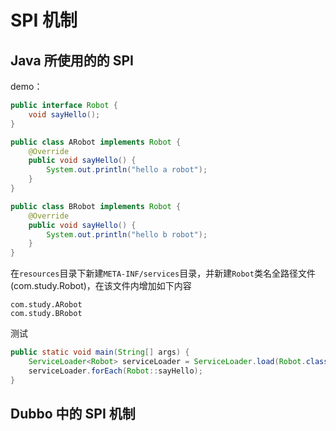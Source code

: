 # SPI 机制
## Java 所使用的的 SPI 

demo：

```java
public interface Robot {
    void sayHello();
}

public class ARobot implements Robot {
    @Override
    public void sayHello() {
        System.out.println("hello a robot");
    }
}

public class BRobot implements Robot {
    @Override
    public void sayHello() {
        System.out.println("hello b robot");
    }
}
```

​		在`resources`目录下新建`META-INF/services`目录，并新建`Robot`类名全路径文件(com.study.Robot)，在该文件内增加如下内容

```
com.study.ARobot
com.study.BRobot
```



测试

```java
public static void main(String[] args) {
    ServiceLoader<Robot> serviceLoader = ServiceLoader.load(Robot.class);
    serviceLoader.forEach(Robot::sayHello);
}
```

## Dubbo 中的 SPI 机制


